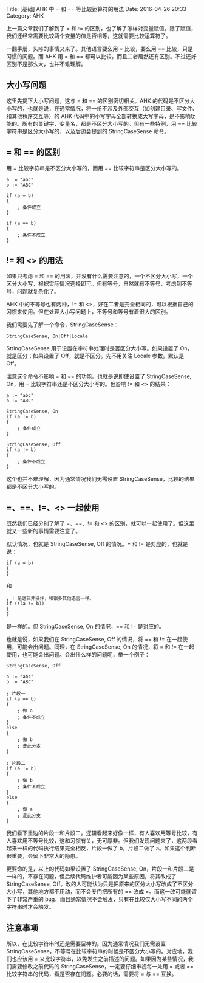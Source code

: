 Title: [基础] AHK 中 = 和 == 等比较运算符的用法
Date: 2016-04-26 20:33
Category: AHK

上一篇文章我们了解到了 = 和 := 的区别，也了解了怎样对变量赋值。除了赋值，我们还经常需要比较两个变量的值是否相等，这就需要比较运算符了。

一翻手册，头疼的事情又来了。其他语言要么用 = 比较，要么用 == 比较，只是习惯的问题。而 AHK 用 = 和 == 都可以比较，而且二者居然还有区别。不过还好区别不是那么大，也并不难理解。

## 大小写问题

这里先提下大小写问题，这与 = 和 == 的区别密切相关。AHK 的代码是不区分大小写的，也就是说，在通常情况，将一份不涉及外部交互（如创建目录、写文件、和其他程序交互等）的 AHK 代码中的小写字母全部转换成大写字母，是不影响功能的。所有的关键字、变量名，都是不区分大小写的。但有一些特例，用 == 比较字符串是区分大小写的，以及后边会提到的 StringCaseSense 命令。

## = 和 == 的区别

用 = 比较字符串是不区分大小写的，而用 == 比较字符串是区分大小写的。

```
a := "abc"
b := "ABC"

if (a = b)
{
    ; 条件成立
}

if (a == b)
{
    ; 条件不成立
}
```

## != 和 <> 的用法

如果只考虑 = 和 == 的用法，并没有什么需要注意的，一个不区分大小写，一个区分大小写，根据实际情况选择即可。但有等号，自然就有不等号，考虑到不等号，问题就复杂化了。

AHK 中的不等号也有两种，!= 和 <>，好在二者是完全相同的，可以根据自己的习惯来使用。但在处理大小写问题上，不等号和等号有着很大的区别。

我们需要先了解一个命令，StringCaseSense：

```
StringCaseSense, On|Off|Locale
```

StringCaseSense 用于设置在字符串处理时是否区分大小写。如果设置了 On，就是区分；如果设置了 Off，就是不区分。先不用关注 Locale 参数。默认是 Off。

注意这个命令不影响 = 和 == 的功能。也就是说即使设置了 StringCaseSense, On，用 = 比较字符串还是不区分大小写的。但影响 != 和 <> 的结果：

```
a := "abc"
b := "ABC"

StringCaseSense, On
if (a != b)
{
    ; 条件成立
}

StringCaseSense, Off
if (a != b)
{
    ; 条件不成立
}
```

这个也并不难理解，因为通常情况我们无需设置 StringCaseSense，比较的结果都是不区分大小写的。

## =、==、!=、<> 一起使用

既然我们已经分别了解了 =、==、!= 和 <> 的区别，就可以一起使用了。但这里就又一些新的事情需要注意了。

默认情况，也就是 StringCaseSense, Off 的情况。= 和 != 是对应的，也就是说：

```
if (a = b)
{
}
```

和

```
; ! 是逻辑非操作，和很多其他语言一样。
if (!(a != b))
{
}
```

是一样的。但 StringCaseSense, On 的情况，== 和 != 是对应的。

也就是说，如果我们在 StringCaseSense, Off 的情况，将 == 和 != 在一起使用，可能会出问题。同理，在 StringCaseSense, On 的情况，将 = 和 != 在一起使用，也可能会出问题。会出什么样的问题呢，举一个例子：

```
StringCaseSense, Off

a := "abc"
b := "ABC"

; 片段一
if (a == b)
{
    ; 做 a
    ; 条件不成立
}
else
{
    ; 做 b
    ; 走此分支
}

; 片段二
if (a != b)
{
    ; 做 b
    ; 条件不成立
}
else
{
    ; 做 a
    ; 走此分支
}
```

我们看下里边的片段一和片段二。逻辑看起来好像一样，有人喜欢用等号比较，有人喜欢用不等号比较，这和习惯有关，无可厚非。但我们发现问题来了，这两段看起来一样的代码执行结果完全相反，片段一做了 b，片段二做了 a。如果这个判断很重要，会留下非常大的隐患。

更要命的是，以上的代码如果设置了 StringCaseSense, On，片段一和片段二是一样的，不存在问题，但后续代码维护者可能因为某些原因，将其改成了 StringCaseSense, Off。改的人可能认为只是把原来的区分大小写改成了不区分大小写，其他地方都不用动，而不会专门把所有的 == 改成 =。而这一改可能就留下了非常严重的 bug，而且通常情况不会触发，只有在比较仅大小写不同的两个字符串时才会触发。

## 注意事项

所以，在比较字符串时还是需要留神的。因为通常情况我们无需设置 StringCaseSense，不等号在比较字符串的时候是不区分大小写的。对应地，我们也应该用 = 来比较字符串，以免发生之前描述的问题。如果因为某些情况，我们需要修改之前代码的 StringCaseSense，一定要仔细审视每一处用 = 或者 == 比较字符串的代码，看是否存在问题。必要的话，需要将 = 与 == 互换。
